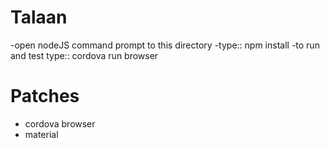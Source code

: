 # Talaan
-open nodeJS command prompt to this directory
-type:: npm install
-to run and test type:: cordova run browser

# Patches
- cordova browser
- material